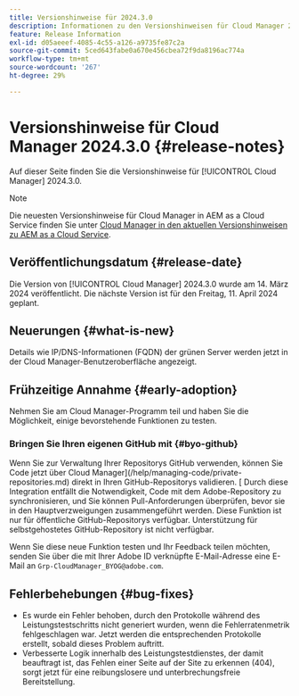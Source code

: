 ```yaml
---
title: Versionshinweise für 2024.3.0
description: Informationen zu den Versionshinweisen für Cloud Manager 2024.3.0.
feature: Release Information
exl-id: d05aeeef-4085-4c55-a126-a9735fe87c2a
source-git-commit: 5ced643fabe0a670e456cbea72f9da8196ac774a
workflow-type: tm+mt
source-wordcount: '267'
ht-degree: 29%

---
```



# Versionshinweise für Cloud Manager 2024.3.0 {#release-notes}

Auf dieser Seite finden Sie die Versionshinweise für [!UICONTROL Cloud Manager] 2024.3.0.

>[!NOTE]
>
>Die neuesten Versionshinweise für Cloud Manager in AEM as a Cloud Service finden Sie unter [Cloud Manager in den aktuellen Versionshinweisen zu AEM as a Cloud Service](https://experienceleague.adobe.com/en/docs/experience-manager-cloud-service/content/release-notes/cloud-manager/current).

## Veröffentlichungsdatum {#release-date}

Die Version von [!UICONTROL Cloud Manager] 2024.3.0 wurde am 14. März 2024 veröffentlicht. Die nächste Version ist für den Freitag, 11. April 2024 geplant.

## Neuerungen {#what-is-new}

Details wie IP/DNS-Informationen (FQDN) der grünen Server werden jetzt in der Cloud Manager-Benutzeroberfläche angezeigt.

## Frühzeitige Annahme {#early-adoption}

Nehmen Sie am Cloud Manager-Programm teil und haben Sie die Möglichkeit, einige bevorstehende Funktionen zu testen.

### Bringen Sie Ihren eigenen GitHub mit {#byo-github}

Wenn Sie zur Verwaltung Ihrer Repositorys GitHub verwenden, können Sie Code jetzt über Cloud Manager](/help/managing-code/private-repositories.md) direkt in Ihren GitHub-Repositorys validieren. [ Durch diese Integration entfällt die Notwendigkeit, Code mit dem Adobe-Repository zu synchronisieren, und Sie können Pull-Anforderungen überprüfen, bevor sie in den Hauptverzweigungen zusammengeführt werden. Diese Funktion ist nur für öffentliche GitHub-Repositorys verfügbar. Unterstützung für selbstgehostetes GitHub-Repository ist nicht verfügbar.

Wenn Sie diese neue Funktion testen und Ihr Feedback teilen möchten, senden Sie über die mit Ihrer Adobe ID verknüpfte E-Mail-Adresse eine E-Mail an `Grp-CloudManager_BYOG@adobe.com`.

## Fehlerbehebungen {#bug-fixes}

* Es wurde ein Fehler behoben, durch den Protokolle während des Leistungstestschritts nicht generiert wurden, wenn die Fehlerratenmetrik fehlgeschlagen war. Jetzt werden die entsprechenden Protokolle erstellt, sobald dieses Problem auftritt.
* Verbesserte Logik innerhalb des Leistungstestdienstes, der damit beauftragt ist, das Fehlen einer Seite auf der Site zu erkennen (404), sorgt jetzt für eine reibungslosere und unterbrechungsfreie Bereitstellung.

